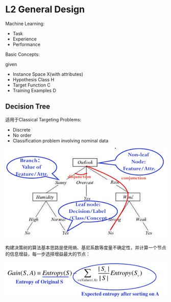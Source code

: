 # L2 General Design

Machine Learning:
- Task
- Experience
- Performance

Basic Concepts:

given 
- Instance Space X(with attributes)
- Hypothesis Class H
- Target Function C
- Training Examples D

## Decision Tree

适用于Classical Targeting Problems:
- Discrete
- No order
- Classification problem involving nominal data

![](_v_images/20200304083850040_252113384.png)

构建决策树的算法基本思路是使用熵、基尼系数等度量不确定性，并计算一个节点的信息增益，每一步选择增益最大的节点：

![](_v_images/20200304091021851_2122815162.png)